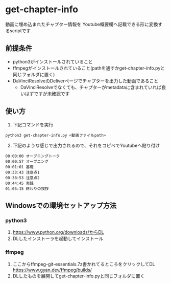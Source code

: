 # get-chapter-info

動画に埋め込まれたチャプター情報を
Youtube概要欄へ記載できる形に変換するscriptです


## 前提条件

- python3がインストールされていること
- ffmpegがインストールされていること(pathを通すかget-chapter-info.pyと同じフォルダに置く)
- DaVinciResolveのDeliverページでチャプターを出力した動画であること
  - DaVinciResolveでなくても、チャプターがmetadataに含まれていれば良いはずですが未確認です


## 使い方

1. 下記コマンドを実行
```
python3 get-chapter-info.py <動画ファイルpath>
```

2. 下記のような感じで出力されるので、それをコピペでYoutubeへ貼り付け
```
00:00:00 オープニングトーク
00:00:57 オープニング
00:01:01 基礎
00:33:43 注意点1
00:38:53 注意点2
00:44:45 実践
01:05:15 終わりの挨拶
```


## Windowsでの環境セットアップ方法

### python3

1. https://www.python.org/downloads/からDL
2. DLしたインストーラを起動してインストール

### ffmpeg

1. ここからffmpeg-git-essentials.7z書かれてるところをクリックしてDL
  https://www.gyan.dev/ffmpeg/builds/
2. DLしたものを展開してget-chapter-info.pyと同じフォルダに置く


